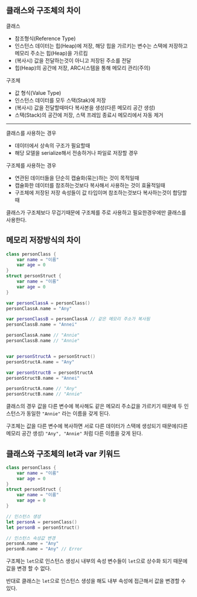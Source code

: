 ## 클래스와 구조체의 차이

클래스
- 참조형식(Reference Type)
- 인스턴스 데이터는 힙(Heap)에 저장, 해당 힙을 가르키는 변수는 스택에 저장하고 메모리 주소는 힙(Heap)을 가르킴
- (복사시) 값을 전달하는것이 아니고 저장된 주소를 전달
- 힙(Heap)의 공간에 저장, ARC시스템을 통해 메모리 관리(주의)

구조체
- 값 형식(Value Type)
- 인스턴스 데이터를 모두 스택(Stak)에 저장 
- (복사시) 값을 전달할때마다 복사본을 생성(다른 메모리 공간 생성)
- 스택(Stack)의 공간에 저장, 스택 프레임 종료시 메모리에서 자동 제거



-----------



클래스를 사용하는 경우
- 데이터에서 상속의 구조가 필요할때
- 해당 모델을 serialize해서 전송하거나 파일로 저장할 경우

구조체를 사용하는 경우
- 연관된 데이터들을 단순히 캡슐화(묶는)하는 것이 목적일때
- 캡슐화한 데이터를 참조하는것보다 복사해서 사용하는 것이 효율적일때
- 구조체에 저장된 저장 속성들이 값 타입이며 참조하는것보다 복사하는것이 합당할때

클래스가 구조체보다 무겁기때문에 구조체를 주로 사용하고 필요한경우에만 클래스를 사용한다.

## 메모리 저장방식의 차이
```swift
class personClass {
    var name = "이름"
    var age = 0
}
struct personStruct {
    var name = "이름"
    var age = 0
}

var personClassA = personClass()
personClassA.name = "Any"

var personClassB = personClassA // 같은 메모리 주소가 복사됨
personClassB.name = "Annei"

personClassA.name // "Annie"
personClassB.name // "Annie" 


var personStructA = personStruct()
personStructA.name = "Any"

var personStructB = personStructA
personStructB.name = "Annei"

personStructA.name // "Any"
personStructB.name // "Annie"
```

클래스의 경우 값을 다른 변수에 복사해도 같은 메모리 주소값을 가르키기 때문에 두 인스턴스가 동일한 `"Annie"` 라는 이름을 갖게 된다.

구조체는 값을 다른 변수에 복사하면 서로 다른 데이터가 스택에 생성되기 때문에(다른 메모리 공간 생성) `"Any", "Annie"` 처럼 다른 이름을 갖게 된다.


## 클래스와 구조체의 let과 var 키워드

```swift
class personClass {
    var name = "이름"
    var age = 0
}
struct personStruct {
    var name = "이름"
    var age = 0
}

// 인스턴스 생성
let personA = personClass()
let personB = personStruct()

// 인스턴스 속성값 변경
personA.name = "Any"
personB.name = "Any" // Error
```

구조체는 `let`으로 인스턴스 생성시 내부의 속성 변수들이 `let`으로 상수화 되기 때문에 값을 변경 할 수 없다.

반대로 클래스는 `let`으로 인스턴스 생성을 해도 내부 속성에 접근해서 값을 변경할 수 있다.


